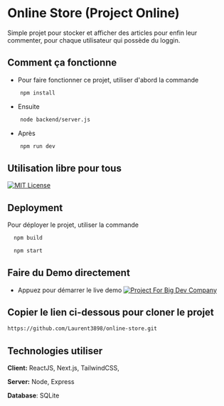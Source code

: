 # Online Store (Project Online)

Simple projet pour stocker et afficher des articles pour enfin leur commenter, pour chaque utilisateur qui possède du loggin.

## Comment ça fonctionne

- Pour faire fonctionner ce projet, utiliser d'abord la commande

```bash
    npm install
```

- Ensuite

```bash
    node backend/server.js
```

- Après

```bash
    npm run dev
```

## Utilisation libre pour tous

[![MIT License](https://img.shields.io/badge/License-MIT-green.svg)](https://choosealicense.com/licenses/mit/)

## Deployment

Pour déployer le projet, utiliser la commande

```bash
  npm build
```

```bash
  npm start
```

## Faire du Demo directement

- Appuez pour démarrer le live demo
  [![Project For Big Dev Company](https://img.shields.io/badge/Live%20Demo%20Online-8A2BE2)](https://online-store-items.vercel.app/)

## Copier le lien ci-dessous pour cloner le projet

```bash
https://github.com/Laurent3898/online-store.git
```

## Technologies utiliser

**Client:** ReactJS, Next.js, TailwindCSS,

**Server:** Node, Express

**Database**: SQLite
